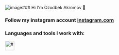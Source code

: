![image](https://github.com/OzodAkromov/OzodAkromov/assets/137168618/39f795ac-bd9b-44f9-9c6d-7d0b54cc3baa)### Hi I'm Ozodbek Akromov 👋
### Follow my instagram account <a href="https://www.instagram.com/avazvic___">instagram.com</a>
### Languages and tools I work with:
<img crs="![image](https://github.com/OzodAkromov/OzodAkromov/assets/137168618/ff77987f-c184-4336-aee9-54c90dae2711)
" width="30px" alt="#">
